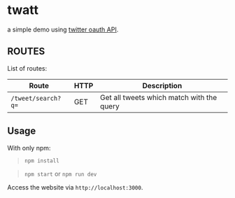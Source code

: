 # twatt

a simple demo using [twitter oauth API](https://dev.twitter.com/overview/api).



## ROUTES

List of routes:

Route | HTTP | Description
----- | ---- | -----------
`/tweet/search?q=` | GET | Get all tweets which match with the query

## Usage
With only npm:

> `npm install`

> `npm start` or `npm run dev`

Access the website via `http://localhost:3000`.
